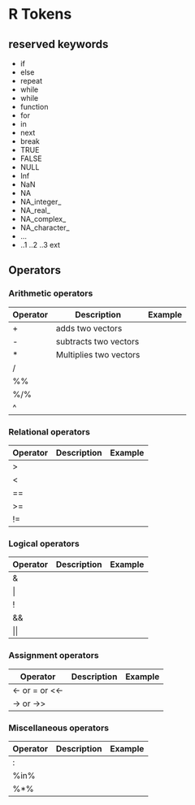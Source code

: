 

# R Tokens

## reserved keywords

* if
* else
* repeat
* while
* while
* function
* for
* in
* next
* break
* TRUE
* FALSE
* NULL
* Inf
* NaN
* NA
* NA_integer_
* NA_real_
* NA_complex_
* NA_character_
* ...
* ..1 ..2 ..3 ext

## Operators

### Arithmetic operators

Operator | Description | Example
---------|-------------|-------
\+ | adds two vectors | 
\- | subtracts two vectors |
\* | Multiplies two vectors |
/||
%%||
%/%||
^||

### Relational operators

Operator | Description | Example
---------|-------------|-------
\>||
\<||
==||
\>=||
!=||

### Logical operators

Operator | Description | Example
---------|-------------|-------
&||
\|||
!||
&&||
\|\|||

### Assignment operators

Operator | Description | Example
---------|-------------|-------
\<- or = or \<\<- ||
-> or ->> ||

### Miscellaneous operators

Operator | Description | Example
---------|-------------|-------
: ||
%in% ||
%*% ||
